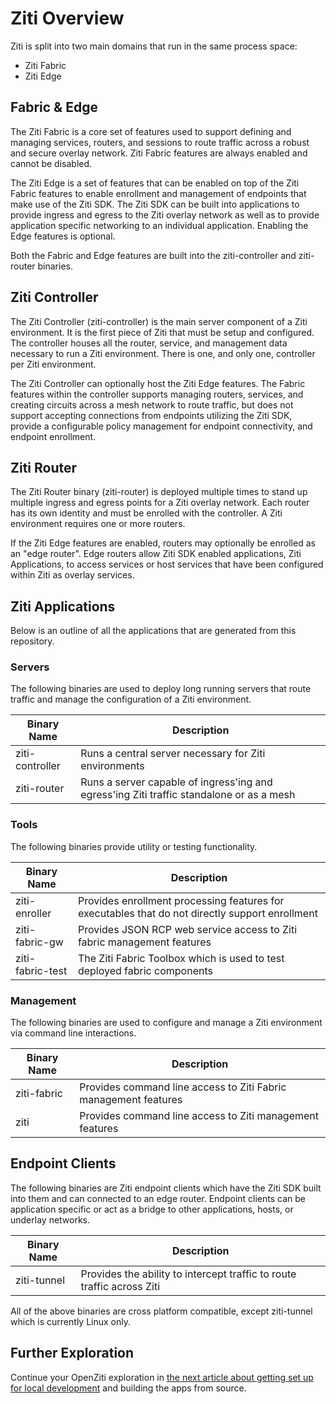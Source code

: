 
# Ziti Overview

Ziti is split into two main domains that run in the same process space:

- Ziti Fabric
- Ziti Edge

## Fabric & Edge

The Ziti Fabric is a core set of features used to support defining and managing services, routers, and
sessions to route traffic across a robust and secure overlay network. Ziti Fabric features are always enabled and
cannot be disabled.

The Ziti Edge is a set of features that can be enabled on top of the Ziti Fabric features to enable enrollment
and management of endpoints that make use of the Ziti SDK. The Ziti SDK can be built into applications to provide
ingress and egress to the Ziti overlay network as well as to provide application specific networking to an individual
application. Enabling the Edge features is optional.

Both the Fabric and Edge features are built into the ziti-controller and ziti-router binaries.

## Ziti Controller

The Ziti Controller (ziti-controller) is the main server component of a Ziti environment. It is the first piece of Ziti
that must be setup and configured. The controller houses all the router, service, and management data necessary
to run a Ziti environment. There is one, and only one, controller per Ziti environment.

The Ziti Controller can optionally host the Ziti Edge features. The Fabric features within the controller
supports managing routers, services, and creating circuits across a mesh network to route traffic, but does not support
accepting connections from endpoints utilizing the Ziti SDK, provide a configurable policy management for endpoint
connectivity, and endpoint enrollment.

## Ziti Router

 The Ziti Router binary (ziti-router) is deployed multiple times to stand up multiple ingress and egress
 points for a Ziti overlay network. Each router has its own identity and must be enrolled with the controller.
 A Ziti environment requires one or more routers.

 If the Ziti Edge features are enabled, routers may optionally be enrolled as an "edge router". Edge routers allow Ziti
 SDK enabled applications, Ziti Applications, to access services or host services that have been configured within Ziti
 as overlay services.

## Ziti Applications

Below is an outline of all the applications that are generated from this repository.

### Servers

The following binaries are used to deploy long running servers that route traffic and manage the
configuration of a Ziti environment.

| Binary Name       | Description|
|-------------------| -----------|
| ziti-controller   | Runs a central server necessary for Ziti environments|
| ziti-router       | Runs a server capable of ingress'ing and egress'ing Ziti traffic standalone or as a mesh|

### Tools

The following binaries provide utility or testing functionality.

| Binary Name       | Description|
|-------------------| -----------|
| ziti-enroller     | Provides enrollment processing features for executables that do not directly support enrollment
| ziti-fabric-gw    | Provides JSON RCP web service access to Ziti fabric management features
| ziti-fabric-test  | The Ziti Fabric Toolbox which is used to test deployed fabric components|

### Management

The following binaries are used to configure and manage a Ziti environment via command line interactions.

| Binary Name       | Description|
|-------------------| -----------|
| ziti-fabric       | Provides command line access to Ziti Fabric management features|
| ziti              | Provides command line access to Ziti management features|

## Endpoint Clients

The following binaries are Ziti endpoint clients which have the Ziti SDK built into them and can connected to an
edge router. Endpoint clients can be application specific or act as a bridge to other applications, hosts, or underlay
networks.

| Binary Name       | Description|
|-------------------| -----------|
| ziti-tunnel       | Provides the ability to intercept traffic to route traffic across Ziti|

All of the above binaries are cross platform compatible, except ziti-tunnel which is currently Linux only.

## Further Exploration

Continue your OpenZiti exploration in [the next article about getting set up for local development](./002-local-dev.md) and building the apps from source.
